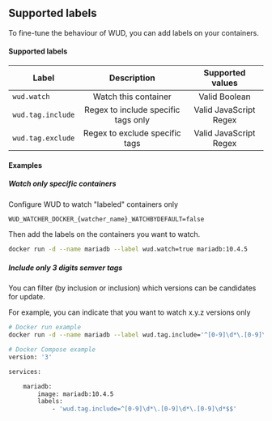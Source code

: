 ## Supported labels

To fine-tune the behaviour of WUD, you can add labels on your containers.

#### Supported labels
| Label                 | Description                         | Supported values       |
| --------------------- |:-----------------------------------:|:----------------------:|
| ```wud.watch```       | Watch this container                | Valid Boolean          |
| ```wud.tag.include``` | Regex to include specific tags only | Valid JavaScript Regex |
| ```wud.tag.exclude``` | Regex to exclude specific tags      | Valid JavaScript Regex |

#### Examples

##### Watch only specific containers
Configure WUD to watch "labeled" containers only
```bash
WUD_WATCHER_DOCKER_{watcher_name}_WATCHBYDEFAULT=false
```

Then add the labels on the containers you want to watch.
```bash
docker run -d --name mariadb --label wud.watch=true mariadb:10.4.5
```

##### Include only 3 digits semver tags
You can filter (by inclusion or inclusion) which versions can be candidates for update.

For example, you can indicate that you want to watch x.y.z versions only
```bash
# Docker run example
docker run -d --name mariadb --label wud.tag.include='^[0-9]\d*\.[0-9]\d*\.[0-9]\d*$$' mariadb:10.4.5

# Docker Compose example
version: '3'

services:

    mariadb:
        image: mariadb:10.4.5
        labels:
            - 'wud.tag.include=^[0-9]\d*\.[0-9]\d*\.[0-9]\d*$$'
```
